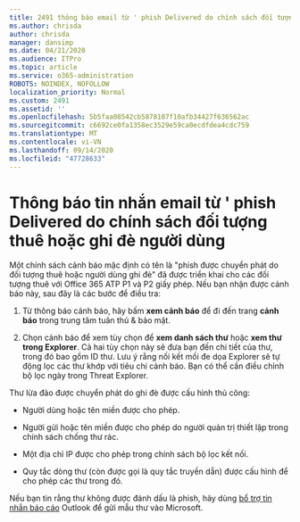 ```yaml
---
title: 2491 thông báo email từ ' phish Delivered do chính sách đối tượng thuê hoặc ghi đè người dùng
ms.author: chrisda
author: chrisda
manager: dansimp
ms.date: 04/21/2020
ms.audience: ITPro
ms.topic: article
ms.service: o365-administration
ROBOTS: NOINDEX, NOFOLLOW
localization_priority: Normal
ms.custom: 2491
ms.assetid: ''
ms.openlocfilehash: 5b5faa08542cb5878107f10afb34427f636562ac
ms.sourcegitcommit: c6692ce0fa1358ec3529e59ca0ecdfdea4cdc759
ms.translationtype: MT
ms.contentlocale: vi-VN
ms.lasthandoff: 09/14/2020
ms.locfileid: "47728633"
---
```

# <a name="alert-email-messages-from-the-phish-delivered-due-to-tenant-or-user-override-policy"></a>Thông báo tin nhắn email từ ' phish Delivered do chính sách đối tượng thuê hoặc ghi đè người dùng

Một chính sách cảnh báo mặc định có tên là "phish được chuyển phát do đối tượng thuê hoặc người dùng ghi đè" đã được triển khai cho các đối tượng thuê với Office 365 ATP P1 và P2 giấy phép. Nếu bạn nhận được cảnh báo này, sau đây là các bước để điều tra:

1. Từ thông báo cảnh báo, hãy bấm **xem cảnh báo** để đi đến trang **cảnh báo** trong trung tâm tuân thủ & bảo mật.

2. Chọn cảnh báo để xem tùy chọn để **xem danh sách thư** hoặc **xem thư trong Explorer**. Cả hai tùy chọn này sẽ đưa bạn đến chi tiết của thư, trong đó bao gồm ID thư. Lưu ý rằng nối kết mối đe dọa Explorer sẽ tự động lọc các thư khớp với tiêu chí cảnh báo. Bạn có thể cần điều chỉnh bộ lọc ngày trong Threat Explorer.

Thư lừa đảo được chuyển phát do ghi đè được cấu hình thủ công:

- Người dùng hoặc tên miền được cho phép.

- Người gửi hoặc tên miền được cho phép do người quản trị thiết lập trong chính sách chống thư rác.

- Một địa chỉ IP được cho phép trong chính sách bộ lọc kết nối.

- Quy tắc dòng thư (còn được gọi là quy tắc truyền dẫn) được cấu hình để cho phép các thư trong đó.

Nếu bạn tin rằng thư không được đánh dấu là phish, hãy dùng [bổ trợ tin nhắn báo cáo](https://support.office.com/article/b5caa9f1-cdf3-4443-af8c-ff724ea719d2) Outlook để gửi mẫu thư vào Microsoft.
